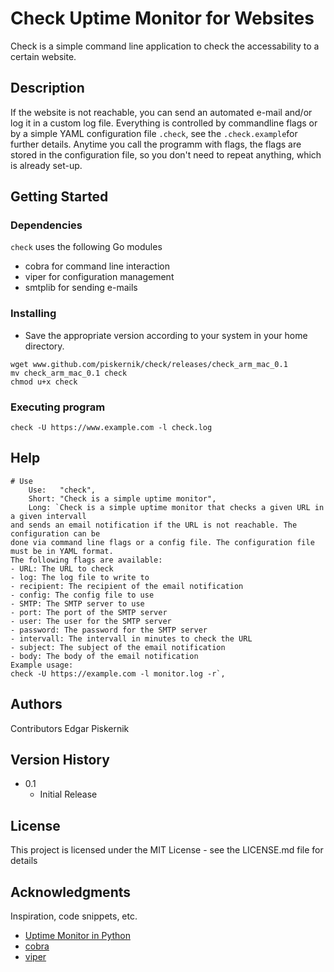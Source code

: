 # Check Uptime Monitor for Websites

Check is a simple command line application to check the accessability to a certain website.

## Description

If the website is not reachable, you can send an automated e-mail and/or log it in a custom log file. Everything is controlled by commandline flags or by a simple YAML configuration file `.check`, see the `.check.example`for further details. Anytime you call the programm with flags, the flags are stored in the configuration file, so you don't need to repeat anything, which is already set-up.


## Getting Started

### Dependencies

`check` uses the following Go modules
* cobra for command line interaction
* viper for configuration management
* smtplib for sending e-mails

### Installing

* Save the appropriate version according to your system in your home directory.
```
wget www.github.com/piskernik/check/releases/check_arm_mac_0.1
mv check_arm_mac_0.1 check
chmod u+x check
```

### Executing program

`check -U https://www.example.com -l check.log`

## Help

```
# Use
	Use:   "check",
	Short: "Check is a simple uptime monitor",
	Long: `Check is a simple uptime monitor that checks a given URL in a given intervall 
and sends an email notification if the URL is not reachable. The configuration can be 
done via command line flags or a config file. The configuration file must be in YAML format.
The following flags are available:
- URL: The URL to check
- log: The log file to write to
- recipient: The recipient of the email notification
- config: The config file to use
- SMTP: The SMTP server to use
- port: The port of the SMTP server
- user: The user for the SMTP server
- password: The password for the SMTP server
- intervall: The intervall in minutes to check the URL
- subject: The subject of the email notification
- body: The body of the email notification
Example usage:
check -U https://example.com -l monitor.log -r`,
```

## Authors
Contributors
Edgar Piskernik

## Version History

* 0.1
    * Initial Release

## License

This project is licensed under the MIT License - see the LICENSE.md file for details

## Acknowledgments

Inspiration, code snippets, etc.
* [Uptime Monitor in Python](https://github.com/Manu-Abuya/Website-Uptime-Monitor/blob/master/WebsiteUptimeMonitor/website_monitor.py)
* [cobra](https://github.com/spf13/cobra)
* [viper](https://github.com/spf13/viper)